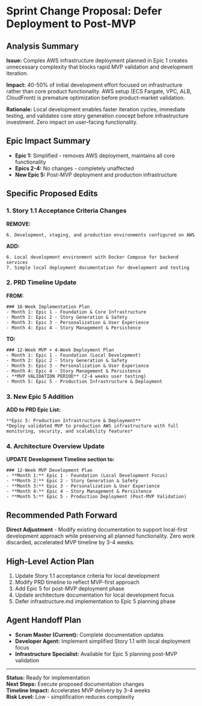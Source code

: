 # Sprint Change Proposal: Defer Deployment to Post-MVP

## Analysis Summary

**Issue:** Complex AWS infrastructure deployment planned in Epic 1 creates unnecessary complexity that blocks rapid MVP validation and development iteration.

**Impact:** 40-50% of initial development effort focused on infrastructure rather than core product functionality. AWS setup (ECS Fargate, VPC, ALB, CloudFront) is premature optimization before product-market validation.

**Rationale:** Local development enables faster iteration cycles, immediate testing, and validates core story generation concept before infrastructure investment. Zero impact on user-facing functionality.

## Epic Impact Summary

- **Epic 1:** Simplified - removes AWS deployment, maintains all core functionality
- **Epics 2-4:** No changes - completely unaffected
- **New Epic 5:** Post-MVP deployment and production infrastructure

## Specific Proposed Edits

### 1. Story 1.1 Acceptance Criteria Changes

**REMOVE:**
```
6. Development, staging, and production environments configured on AWS
```

**ADD:**
```
6. Local development environment with Docker Compose for backend services
7. Simple local deployment documentation for development and testing
```

### 2. PRD Timeline Update

**FROM:**
```
### 16-Week Implementation Plan
- Month 1: Epic 1 - Foundation & Core Infrastructure
- Month 2: Epic 2 - Story Generation & Safety
- Month 3: Epic 3 - Personalization & User Experience
- Month 4: Epic 4 - Story Management & Persistence
```

**TO:**
```
### 12-Week MVP + 4-Week Deployment Plan
- Month 1: Epic 1 - Foundation (Local Development)
- Month 2: Epic 2 - Story Generation & Safety
- Month 3: Epic 3 - Personalization & User Experience
- Month 4: Epic 4 - Story Management & Persistence
- **MVP VALIDATION PERIOD** (2-4 weeks user testing)
- Month 5: Epic 5 - Production Infrastructure & Deployment
```

### 3. New Epic 5 Addition

**ADD to PRD Epic List:**
```
**Epic 5: Production Infrastructure & Deployment**
*Deploy validated MVP to production AWS infrastructure with full monitoring, security, and scalability features*
```

### 4. Architecture Overview Update

**UPDATE Development Timeline section to:**
```
### 12-Week MVP Development Plan
- **Month 1:** Epic 1 - Foundation (Local Development Focus)
- **Month 2:** Epic 2 - Story Generation & Safety
- **Month 3:** Epic 3 - Personalization & User Experience
- **Month 4:** Epic 4 - Story Management & Persistence
- **Month 5:** Epic 5 - Production Deployment (Post-MVP Validation)
```

## Recommended Path Forward

**Direct Adjustment** - Modify existing documentation to support local-first development approach while preserving all planned functionality. Zero work discarded, accelerated MVP timeline by 3-4 weeks.

## High-Level Action Plan

1. Update Story 1.1 acceptance criteria for local development
2. Modify PRD timeline to reflect MVP-first approach  
3. Add Epic 5 for post-MVP deployment phase
4. Update architecture documentation for local development focus
5. Defer infrastructure.md implementation to Epic 5 planning phase

## Agent Handoff Plan

- **Scrum Master (Current):** Complete documentation updates
- **Developer Agent:** Implement simplified Story 1.1 with local deployment focus
- **Infrastructure Specialist:** Available for Epic 5 planning post-MVP validation

---

**Status:** Ready for implementation  
**Next Steps:** Execute proposed documentation changes  
**Timeline Impact:** Accelerates MVP delivery by 3-4 weeks  
**Risk Level:** Low - simplification reduces complexity